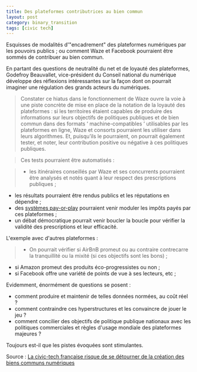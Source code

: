 ```yaml
---
title: Des plateformes contributrices au bien commun
layout: post
category: binary_transition
tags: [civic tech]
---
```


Esquisses de modalités d'"encadrement" des plateformes numériques par les pouvoirs publics ; ou comment Waze et Facebook pourraient être sommés de contribuer au bien commun.

<!--more-->


En partant des questions de neutralité du net et de loyauté des plateformes, Godefroy Beauvallet, vice-président du Conseil national du numérique développe des réflexions intéressantes sur la façon dont on pourrait imaginer une régulation des grands acteurs du numériques.

> Constater ce hiatus dans le fonctionnement de Waze ouvre la voie à une piste concrète de mise en place de la notation de la loyauté des plateformes  : si les territoires étaient capables de produire des informations sur leurs objectifs de politiques publiques et de bien commun dans des formats ‘ machine-compatibles ’ utilisables par les plateformes en ligne, Waze et consorts pourraient les utiliser dans leurs algorithmes. Et, puisqu’ils le pourraient, on pourrait également tester, et noter, leur contribution positive ou négative à ces politiques publiques.

> Ces tests pourraient être automatisés  :

> - les itinéraires conseillés par Waze et ses concurrents pourraient être analysés et notés quant à leur respect des prescriptions publiques  ;
- les résultats pourraient être rendus publics et les réputations en dépendre  ;
- des [systèmes pay-or-play](https://en.oxforddictionaries.com/definition/us/pay-or-play) pourraient venir moduler les impôts payés par ces plateformes ;
- un débat démocratique pourrait venir boucler la boucle pour vérifier la validité des prescriptions et leur efficacité.


L'exemple avec d'autres plateformes :

> - On pourrait vérifier si AirBnB promeut ou au contraire contrecarre la tranquillité ou la mixité (si ces objectifs sont les bons)  ;
- si Amazon promeut des produits éco-progressistes ou non  ;
- si Facebook offre une variété de points de vue à ses lecteurs, etc ;


Evidemment, énormément de questions se posent :
- comment produire et maintenir de telles données normées, au coût réel ?
- comment contraindre ces hyperstructures et les convaincre de jouer le jeu ?
- comment concilier des objectifs de politique publique nationaux avec les politiques commerciales et règles d'usage mondiale des plateformes majeures ?


Toujours est-il que les pistes évoquées sont stimulantes.

Source : [La civic-tech française risque de se détourner de la création des biens communs numériques][source]

[source]: http://rue89.nouvelobs.com/2016/12/10/loyaute-plateformes-daccord-loyaute-a-quoi-265869
